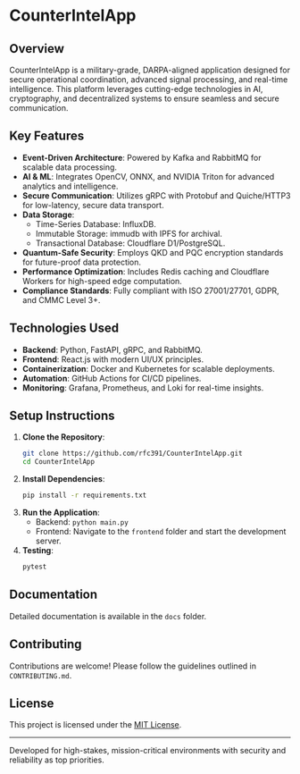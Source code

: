 
# CounterIntelApp

## Overview
CounterIntelApp is a military-grade, DARPA-aligned application designed for secure operational coordination, advanced signal processing, and real-time intelligence. This platform leverages cutting-edge technologies in AI, cryptography, and decentralized systems to ensure seamless and secure communication.

## Key Features
- **Event-Driven Architecture**: Powered by Kafka and RabbitMQ for scalable data processing.
- **AI & ML**: Integrates OpenCV, ONNX, and NVIDIA Triton for advanced analytics and intelligence.
- **Secure Communication**: Utilizes gRPC with Protobuf and Quiche/HTTP3 for low-latency, secure data transport.
- **Data Storage**:
  - Time-Series Database: InfluxDB.
  - Immutable Storage: immudb with IPFS for archival.
  - Transactional Database: Cloudflare D1/PostgreSQL.
- **Quantum-Safe Security**: Employs QKD and PQC encryption standards for future-proof data protection.
- **Performance Optimization**: Includes Redis caching and Cloudflare Workers for high-speed edge computation.
- **Compliance Standards**: Fully compliant with ISO 27001/27701, GDPR, and CMMC Level 3+.

## Technologies Used
- **Backend**: Python, FastAPI, gRPC, and RabbitMQ.
- **Frontend**: React.js with modern UI/UX principles.
- **Containerization**: Docker and Kubernetes for scalable deployments.
- **Automation**: GitHub Actions for CI/CD pipelines.
- **Monitoring**: Grafana, Prometheus, and Loki for real-time insights.

## Setup Instructions
1. **Clone the Repository**:
   ```bash
   git clone https://github.com/rfc391/CounterIntelApp.git
   cd CounterIntelApp
   ```
2. **Install Dependencies**:
   ```bash
   pip install -r requirements.txt
   ```
3. **Run the Application**:
   - Backend: `python main.py`
   - Frontend: Navigate to the `frontend` folder and start the development server.
4. **Testing**:
   ```bash
   pytest
   ```

## Documentation
Detailed documentation is available in the `docs` folder.

## Contributing
Contributions are welcome! Please follow the guidelines outlined in `CONTRIBUTING.md`.

## License
This project is licensed under the [MIT License](LICENSE).

---

Developed for high-stakes, mission-critical environments with security and reliability as top priorities.
